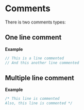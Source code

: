 # Comments

There is two comments types:

## One line comment

**Example**

```dart
// This is a line commented
// And this another line commented
```

## Multiple line comment

**Example**

```dart
/* This line is commented
Also, this line is commented */
```